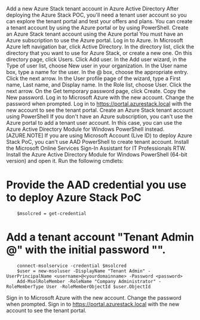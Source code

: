 Add a new Azure Stack tenant account in Azure Active Directory
After deploying the Azure Stack POC, you'll need a tenant user account so you can explore the tenant portal and test your offers and plans. You can create a tenant account by using the Azure portal or by using PowerShell.
Create an Azure Stack tenant account using the Azure portal
You must have an Azure subscription to use the Azure portal.
Log in to Azure.
In Microsoft Azure left navigation bar, click Active Directory.
In the directory list, click the directory that you want to use for Azure Stack, or create a new one.
On this directory page, click Users.
Click Add user.
In the Add user wizard, in the Type of user list, choose New user in your organization.
In the User name box, type a name for the user.
In the @ box, choose the appropriate entry.
Click the next arrow.
In the User profile page of the wizard, type a First name, Last name, and Display name.
In the Role list, choose User.
Click the next arrow.
On the Get temporary password page, click Create.
Copy the New password.
Log in to Microsoft Azure with the new account. Change the password when prompted.
Log in to https://portal.azurestack.local with the new account to see the tenant portal.
Create an Azure Stack tenant account using PowerShell
If you don't have an Azure subscription, you can't use the Azure portal to add a tenant user account. In this case, you can use the Azure Active Directory Module for Windows PowerShell instead.
[AZURE.NOTE] If you are using Microsoft Account (Live ID) to deploy Azure Stack PoC, you can't use AAD PowerShell to create tenant account. 
Install the Microsoft Online Services Sign-In Assistant for IT Professionals RTW.
Install the Azure Active Directory Module for Windows PowerShell (64-bit version) and open it.
Run the following cmdlets:
# Provide the AAD credential you use to deploy Azure Stack PoC

        $msolcred = get-credential

# Add a tenant account "Tenant Admin <username>@<yourdomainname>" with the initial password "<password>".

        connect-msolservice -credential $msolcred
        $user = new-msoluser -DisplayName "Tenant Admin" -UserPrincipalName <username>@<yourdomainname> -Password <password>
        Add-MsolRoleMember -RoleName "Company Administrator" -RoleMemberType User -RoleMemberObjectId $user.ObjectId

Sign in to Microsoft Azure with the new account. Change the password when prompted.
Sign in to https://portal.azurestack.local with the new account to see the tenant portal.

